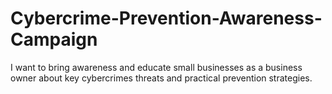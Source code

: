 # Cybercrime-Prevention-Awareness-Campaign
I want to bring awareness and educate small businesses as a business owner about key cybercrimes threats and practical prevention strategies. 
